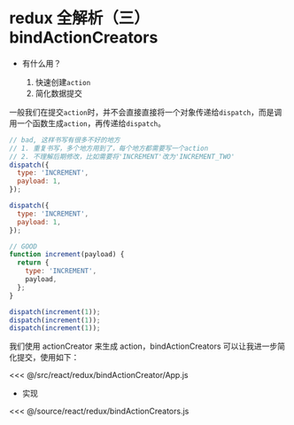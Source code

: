 # redux 全解析（三） bindActionCreators

- 有什么用？

  1. 快速创建`action`
  2. 简化数据提交

一般我们在提交`action`时，并不会直接直接将一个对象传递给`dispatch`，而是调用一个函数生成`action`，再传递给`dispatch`。

```js
// bad, 这样书写有很多不好的地方
// 1. 重复书写，多个地方用到了，每个地方都需要写一个action
// 2. 不理解后期修改，比如需要将'INCREMENT'改为'INCREMENT_TWO'
dispatch({
  type: 'INCREMENT',
  payload: 1,
});

dispatch({
  type: 'INCREMENT',
  payload: 1,
});

// GOOD
function increment(payload) {
  return {
    type: 'INCREMENT',
    payload,
  };
}

dispatch(increment(1));
dispatch(increment(1));
dispatch(increment(1));
```

我们使用 actionCreator 来生成 action，bindActionCreators 可以让我进一步简化提交，使用如下：

<<< @/src/react/redux/bindActionCreator/App.js

- 实现

<<< @/source/react/redux/bindActionCreators.js
